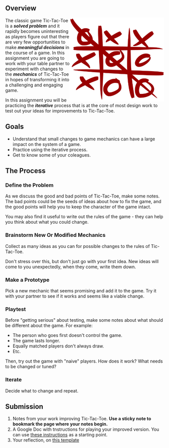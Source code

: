 ## Overview

[slides]: <>
[template]: <https://docs.google.com/document/d/1y_arThQnls5t8mO0lYdUx9dvyQ5qvOsmXzMaxIGe3wc/edit?usp=sharing>

<img src="assets/tic-tac-toe.svg" width="300px" align="right">

The classic game Tic-Tac-Toe is a ***solved problem*** and it rapidly becomes uninteresting as players figure out that there are very few opportunities to make ***meaningful decisions*** in the course of a game. In this assignment you are going to work with your table partner to experiment with changes to the ***mechanics*** of Tic-Tac-Toe in hopes of transforming it into a challenging and engaging game.

In this assignment you will be practicing the ***iterative*** process that is at the core of most design work to test out your ideas for improvements to Tic-Tac-Toe.

## Goals
* Understand that small changes to game mechanics can have a large impact on the system of a game.
* Practice using the iterative process.
* Get to know some of your coleagues.

## The Process

### Define the Problem

As we discuss the good and bad points of Tic-Tac-Toe, make some notes. The bad points could be the seeds of ideas about how to fix the game, and the good points will help you to keep the character of the game intact.

You may also find it useful to write out the rules of the game - they can help you think about what you could change.

### Brainstorm New Or Modified Mechanics

Collect as many ideas as you can for possible changes to the rules of Tic-Tac-Toe.

Don't stress over this, but don't just go with your first idea. New ideas will come to you unexpectedly, when they come, write them down.

### Make a Prototype

Pick a new mechanic that seems promising and add it to the game. Try it with your partner to see if it works and seems like a viable change.

### Playtest

Before "getting serious" about testing, make some notes about what should be different about the game. For example:
- The person who goes first doesn't control the game.
- The game lasts longer.
- Equally matched players don't always draw.
- Etc.

Then, try out the game with "naive" players. How does it work? What needs to be changed or tuned?

### Iterate

Decide what to change and repeat.

## Submission

1. Notes from your work improving Tic-Tac-Toe. **Use a sticky note to bookmark the page where your notes begin.**
1. A Google Doc with tnstructions for playing your improved version. You can use [these instructions](https://docs.google.com/document/d/1Q_J97E1DzXnWcGOMd27EcAi_qqsDBWy8-imPEThK0pU/edit?usp=sharing) as a starting point.
1. Your reflection, on [this template][template]
<!--

## Understand the Mechanics

1. Develop a common understanding of the rules of Tic-Tac-Toe - I'll write them on the board, but you should also be reconding them in your notes.
1. Why is Tic-Tac-Toe a "solved problem?"
1. What changes could we make to make the game more engaging and challenging - to increase the "meaningfulness" of the player's decisions?

Then discuss why Tic-Tac-Toe always ends in a draw for most players. Have the class brainstorm what they might modify in order to change the game: the grid size and shape, the number of players, the winning conditions, the things you can do on a turn, etc.

## Modify!
Pairs of students try to redesign the game in order to increase the space of possibility of the game – to make it more interesting to play than the “solved problem” of classic Tic-Tac-Toe.

As they design, have them change as little as possible – one, two, or three rules at the most. They should follow the iterative process of making small changes, playing their modified version, analyzing how they affected the game, and then redesigning again.

Finally, groups can share their modifications with the class, and what did and didn’t work. If there are too many groups for everyone to share, then pairs of groups can play each others’ games and discuss. -->
